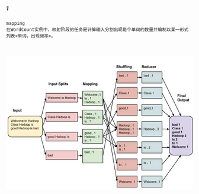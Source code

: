 ##### 1

```
mapping
在WordCount实例中，映射阶段的任务是计算输入分割出现每个单词的数量并编制以某一形式列表<单词，出现频率>。



```







![WordCount示例](../image/WordCount示例.jpeg)

